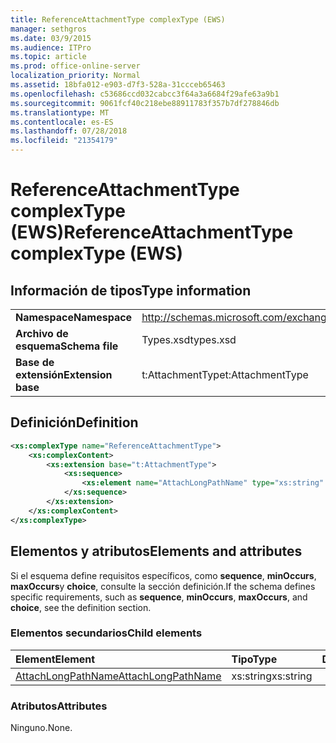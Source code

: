 ```yaml
---
title: ReferenceAttachmentType complexType (EWS)
manager: sethgros
ms.date: 03/9/2015
ms.audience: ITPro
ms.topic: article
ms.prod: office-online-server
localization_priority: Normal
ms.assetid: 18bfa012-e903-d7f3-528a-31ccceb65463
ms.openlocfilehash: c53686ccd032cabcc3f64a3a6684f29afe63a9b1
ms.sourcegitcommit: 9061fcf40c218ebe88911783f357b7df278846db
ms.translationtype: MT
ms.contentlocale: es-ES
ms.lasthandoff: 07/28/2018
ms.locfileid: "21354179"
---
```

# <a name="referenceattachmenttype-complextype-ews"></a><span data-ttu-id="21227-102">ReferenceAttachmentType complexType (EWS)</span><span class="sxs-lookup"><span data-stu-id="21227-102">ReferenceAttachmentType complexType (EWS)</span></span>

## <a name="type-information"></a><span data-ttu-id="21227-103">Información de tipos</span><span class="sxs-lookup"><span data-stu-id="21227-103">Type information</span></span>

|||
|:-----|:-----|
|<span data-ttu-id="21227-104">**Namespace**</span><span class="sxs-lookup"><span data-stu-id="21227-104">**Namespace**</span></span> <br/> |http://schemas.microsoft.com/exchange/services/2006/types  <br/> |
|<span data-ttu-id="21227-105">**Archivo de esquema**</span><span class="sxs-lookup"><span data-stu-id="21227-105">**Schema file**</span></span> <br/> |<span data-ttu-id="21227-106">Types.xsd</span><span class="sxs-lookup"><span data-stu-id="21227-106">types.xsd</span></span>  <br/> |
|<span data-ttu-id="21227-107">**Base de extensión**</span><span class="sxs-lookup"><span data-stu-id="21227-107">**Extension base**</span></span> <br/> |<span data-ttu-id="21227-108">t:AttachmentType</span><span class="sxs-lookup"><span data-stu-id="21227-108">t:AttachmentType</span></span>  <br/> |
   
## <a name="definition"></a><span data-ttu-id="21227-109">Definición</span><span class="sxs-lookup"><span data-stu-id="21227-109">Definition</span></span>

```XML
<xs:complexType name="ReferenceAttachmentType">
    <xs:complexContent>
        <xs:extension base="t:AttachmentType">
            <xs:sequence>
                <xs:element name="AttachLongPathName" type="xs:string" maxOccurs="1" minOccurs="0"></xs:element>
            </xs:sequence>
        </xs:extension>
    </xs:complexContent>
</xs:complexType>

```

## <a name="elements-and-attributes"></a><span data-ttu-id="21227-110">Elementos y atributos</span><span class="sxs-lookup"><span data-stu-id="21227-110">Elements and attributes</span></span>

<span data-ttu-id="21227-111">Si el esquema define requisitos específicos, como **sequence**, **minOccurs**, **maxOccurs**y **choice**, consulte la sección definición.</span><span class="sxs-lookup"><span data-stu-id="21227-111">If the schema defines specific requirements, such as **sequence**, **minOccurs**, **maxOccurs**, and **choice**, see the definition section.</span></span> 
  
### <a name="child-elements"></a><span data-ttu-id="21227-112">Elementos secundarios</span><span class="sxs-lookup"><span data-stu-id="21227-112">Child elements</span></span>

|<span data-ttu-id="21227-113">**Element**</span><span class="sxs-lookup"><span data-stu-id="21227-113">**Element**</span></span>|<span data-ttu-id="21227-114">**Tipo**</span><span class="sxs-lookup"><span data-stu-id="21227-114">**Type**</span></span>|<span data-ttu-id="21227-115">**Descripción**</span><span class="sxs-lookup"><span data-stu-id="21227-115">**Description**</span></span>|
|:-----|:-----|:-----|
|[<span data-ttu-id="21227-116">AttachLongPathName</span><span class="sxs-lookup"><span data-stu-id="21227-116">AttachLongPathName</span></span>](attachlongpathname.md) <br/> |<span data-ttu-id="21227-117">xs:string</span><span class="sxs-lookup"><span data-stu-id="21227-117">xs:string</span></span>  <br/> ||
   
### <a name="attributes"></a><span data-ttu-id="21227-118">Atributos</span><span class="sxs-lookup"><span data-stu-id="21227-118">Attributes</span></span>

<span data-ttu-id="21227-119">Ninguno.</span><span class="sxs-lookup"><span data-stu-id="21227-119">None.</span></span>
  

